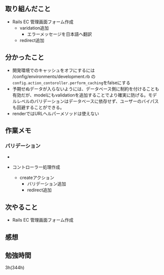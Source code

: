## 取り組んだこと
- Rails EC 管理画面フォーム作成
  - varidation追加
    - エラーメッセージを日本語へ翻訳
  - redirect追加
## 分かったこと
- 開発環境でのキャッシュをオフにするには /config/environments/development.rb の`config.action_contoroller.perform_caching`をfalseにする
- 予期せぬデータが入らないようには、データベース側に制約を付けることも有効だが、modelにもvalidationを追加することでより確実に防げる。モデルレベルのバリデーションはデータベースに依存せず、ユーザーのバイパスも回避することができる。
- renderではURLヘルパーメソッドは使えない
## 作業メモ

### バリデーション
- 

- コントローラー処理作成
  - createアクション
    - バリデーション追加
    - redirect追加

## 次やること
- Rails EC 管理画面フォーム作成
## 感想

## 勉強時間
3h(344h)
